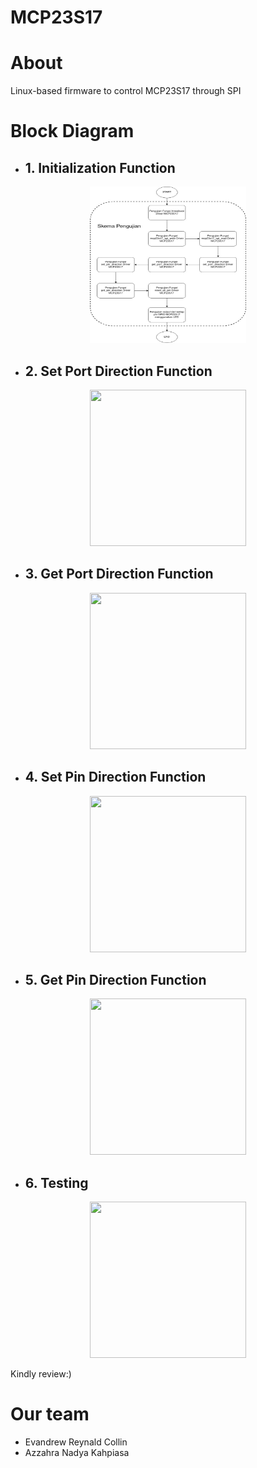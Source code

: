 # MCP23S17

# About
Linux-based firmware to control MCP23S17 through SPI 

# Block Diagram 
- ## 1. Initialization Function
<p align="center"> <img src="docs/assets/css/testing (1).jpg" width="250" height="250"></p>

- ## 2. Set Port Direction Function
<p align="center"> <img src="" width="250" height="250"></p>

- ## 3. Get Port Direction Function
<p align="center"> <img src="" width="250" height="250"></p>

- ## 4. Set Pin Direction Function
<p align="center"> <img src="" width="250" height="250"></p>

- ## 5. Get Pin Direction Function
<p align="center"> <img src="" width="250" height="250"></p>

- ## 6. Testing
<p align="center"> <img src="" width="250" height="250"></p>




Kindly review:)

# Our team
- Evandrew Reynald Collin
- Azzahra Nadya Kahpiasa
